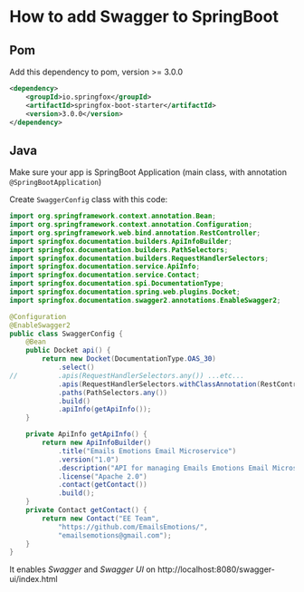 # How to add Swagger to SpringBoot

## Pom
Add this dependency to pom, version >= 3.0.0
```xml
<dependency>
    <groupId>io.springfox</groupId>
    <artifactId>springfox-boot-starter</artifactId>
    <version>3.0.0</version>
</dependency>
```
## Java
Make sure your app is SpringBoot Application (main class, with annotation `@SpringBootApplication`)

Create `SwaggerConfig` class with this code:

```java
import org.springframework.context.annotation.Bean;
import org.springframework.context.annotation.Configuration;
import org.springframework.web.bind.annotation.RestController;
import springfox.documentation.builders.ApiInfoBuilder;
import springfox.documentation.builders.PathSelectors;
import springfox.documentation.builders.RequestHandlerSelectors;
import springfox.documentation.service.ApiInfo;
import springfox.documentation.service.Contact;
import springfox.documentation.spi.DocumentationType;
import springfox.documentation.spring.web.plugins.Docket;
import springfox.documentation.swagger2.annotations.EnableSwagger2;

@Configuration
@EnableSwagger2
public class SwaggerConfig {
    @Bean
    public Docket api() {
        return new Docket(DocumentationType.OAS_30)
            .select()
//          .apis(RequestHandlerSelectors.any()) ...etc...    
            .apis(RequestHandlerSelectors.withClassAnnotation(RestController.class))
            .paths(PathSelectors.any())
            .build()
            .apiInfo(getApiInfo());
    }

    private ApiInfo getApiInfo() {
        return new ApiInfoBuilder()
            .title("Emails Emotions Email Microservice")
            .version("1.0")
            .description("API for managing Emails Emotions Email Microservice.")
            .license("Apache 2.0")
            .contact(getContact())
            .build();
    }
    private Contact getContact() {
        return new Contact("EE Team",
            "https://github.com/EmailsEmotions/",
            "emailsemotions@gmail.com");
    }
}
```

It enables *Swagger* and *Swagger UI* on http://localhost:8080/swagger-ui/index.html
